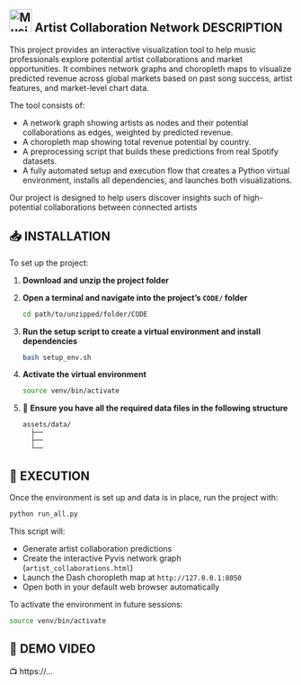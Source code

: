 <img src="https://github.gatech.edu/thackler3/dva-project/blob/master/CODE/assets/music_icon.png" alt="Music Icon" width="40"/> Artist Collaboration Network
 DESCRIPTION
-----------
This project provides an interactive visualization tool to help music professionals explore potential artist collaborations and market opportunities. It combines network graphs and choropleth maps to visualize predicted revenue across global markets based on past song success, artist features, and market-level chart data.

The tool consists of:
- A network graph showing artists as nodes and their potential collaborations as edges, weighted by predicted revenue.  
- A choropleth map showing total revenue potential by country.  
- A preprocessing script that builds these predictions from real Spotify datasets.  
- A fully automated setup and execution flow that creates a Python virtual environment, installs all dependencies, and launches both visualizations.

Our project is designed to help users discover insights such of high-potential collaborations between connected artists

📥 INSTALLATION
------------
To set up the project:

1. **Download and unzip the project folder**

2. **Open a terminal and navigate into the project’s `CODE/` folder**
   ```bash
   cd path/to/unzipped/folder/CODE
   ```

3. **Run the setup script to create a virtual environment and install dependencies**
   ```bash
   bash setup_env.sh
   ```

4. **Activate the virtual environment**
   ```bash
   source venv/bin/activate
   ```

5. 📂 **Ensure you have all the required data files in the following structure**
   ```
   assets/data/
     ├──
     ├── 
     └── 
   ```

🚀 EXECUTION
---------
Once the environment is set up and data is in place, run the project with:

```bash
python run_all.py
```

This script will:
- Generate artist collaboration predictions
- Create the interactive Pyvis network graph (`artist_collaborations.html`)
- Launch the Dash choropleth map at `http://127.0.0.1:8050`
- Open both in your default web browser automatically

To activate the environment in future sessions:
```bash
source venv/bin/activate
```

🎥 DEMO VIDEO
---------------------
📺 https://...
